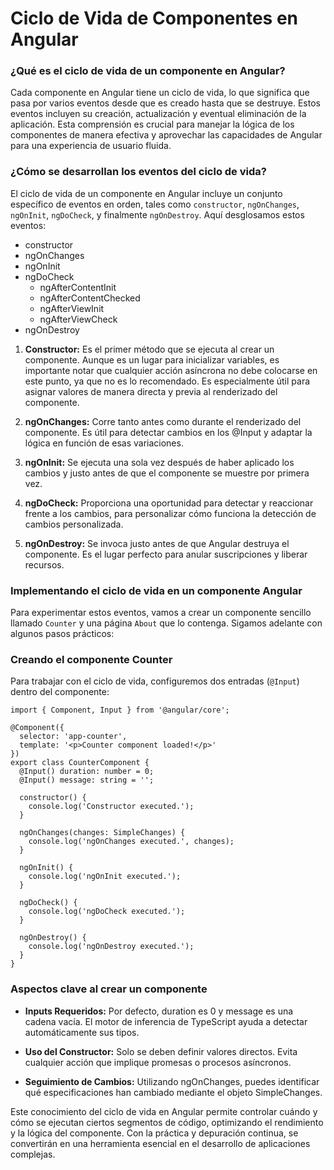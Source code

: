 # Ciclo de Vida de Componentes en Angular

### ¿Qué es el ciclo de vida de un componente en Angular?
Cada componente en Angular tiene un ciclo de vida, lo que significa que pasa por varios eventos desde que es creado hasta que se destruye. Estos eventos incluyen su creación, actualización y eventual eliminación de la aplicación. Esta comprensión es crucial para manejar la lógica de los componentes de manera efectiva y aprovechar las capacidades de Angular para una experiencia de usuario fluida.

### ¿Cómo se desarrollan los eventos del ciclo de vida?
El ciclo de vida de un componente en Angular incluye un conjunto específico de eventos en orden, tales como `constructor`, `ngOnChanges`, `ngOnInit`, `ngDoCheck`, y finalmente `ngOnDestroy`. Aquí desglosamos estos eventos:

- constructor
- ngOnChanges
- ngOnInit
- ngDoCheck
    - ngAfterContentInit
    - ngAfterContentChecked
    - ngAfterViewInit
    - ngAfterViewCheck
- ngOnDestroy

1. **Constructor:** Es el primer método que se ejecuta al crear un componente. Aunque es un lugar para inicializar variables, es importante notar que cualquier acción asíncrona no debe colocarse en este punto, ya que no es lo recomendado. Es especialmente útil para asignar valores de manera directa y previa al renderizado del componente.

2. **ngOnChanges:** Corre tanto antes como durante el renderizado del componente. Es útil para detectar cambios en los @Input y adaptar la lógica en función de esas variaciones.

3. **ngOnInit:** Se ejecuta una sola vez después de haber aplicado los cambios y justo antes de que el componente se muestre por primera vez.

4. **ngDoCheck:** Proporciona una oportunidad para detectar y reaccionar frente a los cambios, para personalizar cómo funciona la detección de cambios personalizada.

5. **ngOnDestroy:** Se invoca justo antes de que Angular destruya el componente. Es el lugar perfecto para anular suscripciones y liberar recursos.

### Implementando el ciclo de vida en un componente Angular
Para experimentar estos eventos, vamos a crear un componente sencillo llamado `Counter` y una página `About` que lo contenga. Sigamos adelante con algunos pasos prácticos:

### Creando el componente Counter
Para trabajar con el ciclo de vida, configuremos dos entradas (`@Input`) dentro del componente:
```
import { Component, Input } from '@angular/core';

@Component({
  selector: 'app-counter',
  template: '<p>Counter component loaded!</p>'
})
export class CounterComponent {
  @Input() duration: number = 0;
  @Input() message: string = '';

  constructor() {
    console.log('Constructor executed.');
  }

  ngOnChanges(changes: SimpleChanges) {
    console.log('ngOnChanges executed.', changes);
  }

  ngOnInit() {
    console.log('ngOnInit executed.');
  }

  ngDoCheck() {
    console.log('ngDoCheck executed.');
  }

  ngOnDestroy() {
    console.log('ngOnDestroy executed.');
  }
}
```

### Aspectos clave al crear un componente
- **Inputs Requeridos:** Por defecto, duration es 0 y message es una cadena vacía. El motor de inferencia de TypeScript ayuda a detectar automáticamente sus tipos.

- **Uso del Constructor:** Solo se deben definir valores directos. Evita cualquier acción que implique promesas o procesos asíncronos.

- **Seguimiento de Cambios:** Utilizando ngOnChanges, puedes identificar qué especificaciones han cambiado mediante el objeto SimpleChanges.

Este conocimiento del ciclo de vida en Angular permite controlar cuándo y cómo se ejecutan ciertos segmentos de código, optimizando el rendimiento y la lógica del componente. Con la práctica y depuración continua, se convertirán en una herramienta esencial en el desarrollo de aplicaciones complejas.